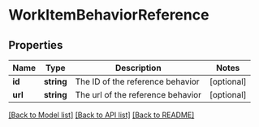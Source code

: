 # WorkItemBehaviorReference

## Properties
Name | Type | Description | Notes
------------ | ------------- | ------------- | -------------
**id** | **string** | The ID of the reference behavior | [optional] 
**url** | **string** | The url of the reference behavior | [optional] 

[[Back to Model list]](../README.md#documentation-for-models) [[Back to API list]](../README.md#documentation-for-api-endpoints) [[Back to README]](../README.md)


